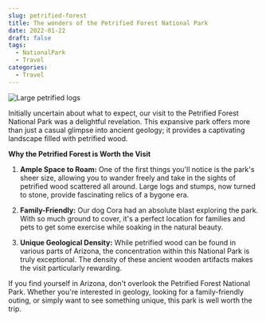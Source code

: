 ```yaml
---
slug: petrified-forest
title: The wonders of the Petrified Forest National Park
date: 2022-01-22
draft: false
tags:
  - NationalPark
  - Travel
categories:
  - Travel
---
```


![Large petrified logs](petrified_forest.png)


Initially uncertain about what to expect, our visit to the Petrified Forest National Park was a delightful revelation. This expansive park offers more than just a casual glimpse into ancient geology; it provides a captivating landscape filled with petrified wood.

**Why the Petrified Forest is Worth the Visit**

1. **Ample Space to Roam:** One of the first things you'll notice is the park's sheer size, allowing you to wander freely and take in the sights of petrified wood scattered all around. Large logs and stumps, now turned to stone, provide fascinating relics of a bygone era.

2. **Family-Friendly:** Our dog Cora had an absolute blast exploring the park. With so much ground to cover, it's a perfect location for families and pets to get some exercise while soaking in the natural beauty.

3. **Unique Geological Density:** While petrified wood can be found in various parts of Arizona, the concentration within this National Park is truly exceptional. The density of these ancient wooden artifacts makes the visit particularly rewarding.

If you find yourself in Arizona, don't overlook the Petrified Forest National Park. Whether you're interested in geology, looking for a family-friendly outing, or simply want to see something unique, this park is well worth the trip.
